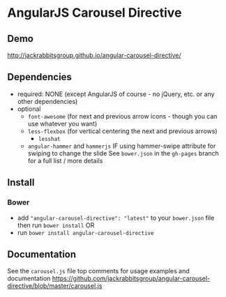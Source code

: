# AngularJS Carousel Directive

## Demo
http://jackrabbitsgroup.github.io/angular-carousel-directive/

## Dependencies
- required: NONE (except AngularJS of course - no jQuery, etc. or any other dependencies)
- optional
	- `font-awesome` (for next and previous arrow icons - though you can use whatever you want)
	- `less-flexbox` (for vertical centering the next and previous arrows)
		- `lesshat`
	- `angular-hammer` and `hammerjs` IF using hammer-swipe attribute for swiping to change the slide
See `bower.json` in the `gh-pages` branch for a full list / more details

## Install
### Bower
- add `"angular-carousel-directive": "latest"` to your `bower.json` file then run `bower install`
OR
- run `bower install angular-carousel-directive`

## Documentation
See the `carousel.js` file top comments for usage examples and documentation
https://github.com/jackrabbitsgroup/angular-carousel-directive/blob/master/carousel.js